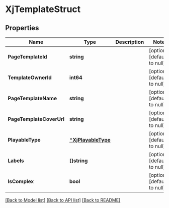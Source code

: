 # XjTemplateStruct

## Properties
Name | Type | Description | Notes
------------ | ------------- | ------------- | -------------
**PageTemplateId** | **string** |  | [optional] [default to null]
**TemplateOwnerId** | **int64** |  | [optional] [default to null]
**PageTemplateName** | **string** |  | [optional] [default to null]
**PageTemplateCoverUrl** | **string** |  | [optional] [default to null]
**PlayableType** | [***XjPlayableType**](XJPlayableType.md) |  | [optional] [default to null]
**Labels** | **[]string** |  | [optional] [default to null]
**IsComplex** | **bool** |  | [optional] [default to null]

[[Back to Model list]](../README.md#documentation-for-models) [[Back to API list]](../README.md#documentation-for-api-endpoints) [[Back to README]](../README.md)


